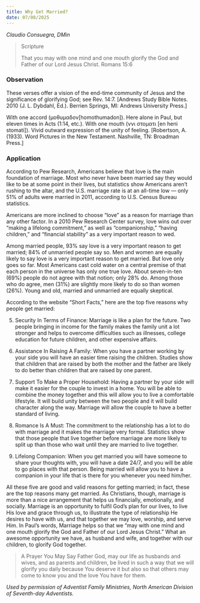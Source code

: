 ```yaml
---
title: Why Get Married?
date: 07/08/2025
---
```


_Claudio Consuegra, DMin_

> <p>Scripture</p>
> That you may with one mind and one mouth glorify the God and Father of our Lord Jesus Christ. Romans 15:6

### Observation

These verses offer a vision of the end-time community of Jesus and the significance of glorifying God; see Rev. 14:7. [Andrews Study Bible Notes. 2010 (J. L. Dybdahl, Ed.). Berrien Springs, MI: Andrews University Press.]

With one accord (μοθυμαδον[homothumadon]). Here alone in Paul, but eleven times in Acts (1:14, etc.). With one mouth (ννι στοματι [en heni stomati]). Vivid outward expression of the unity of feeling. [Robertson, A. (1933). Word Pictures in the New Testament. Nashville, TN: Broadman Press.]

### Application

According to Pew Research, Americans believe that love is the main foundation of marriage. Most who never have been married say they would like to be at some point in their lives, but statistics show Americans aren’t rushing to the altar, and the U.S. marriage rate is at an all-time low — only 51% of adults were married in 2011, according to U.S. Census Bureau statistics.

Americans are more inclined to choose “love” as a reason for marriage than any other factor. In a 2010 Pew Research Center survey, love wins out over “making a lifelong commitment,” as well as “companionship,” “having children,” and “financial stability” as a very important reason to wed.

Among married people, 93% say love is a very important reason to get married; 84% of unmarried people say so. Men and women are equally likely to say love is a very important reason to get married. But love only goes so far. Most Americans cast cold water on a central premise of that each person in the universe has only one true love. About seven-in-ten (69%) people do not agree with that notion; only 28% do. Among those who do agree, men (31%) are slightly more likely to do so than women (26%). Young and old, married and unmarried are equally skeptical.

According to the website “Short Facts,” here are the top five reasons why people get married:

5. Security In Terms of Finance: Marriage is like a plan for the future. Two people bringing in income for the family makes the family unit a lot stronger and helps to overcome difficulties such as illnesses, college education for future children, and other expensive affairs.

4. Assistance In Raising A Family: When you have a partner working by your side you will have an easier time raising the children. Studies show that children that are raised by both the mother and the father are likely to do better than children that are raised by one parent.

3. Support To Make a Proper Household: Having a partner by your side will make it easier for the couple to invest in a home. You will be able to combine the money together and this will allow you to live a comfortable lifestyle. It will build unity between the two people and it will build character along the way. Marriage will allow the couple to have a better standard of living.

2. Romance Is A Must: The commitment to the relationship has a lot to do with marriage and it makes the marriage very formal. Statistics show that those people that live together before marriage are more likely to split up than those who wait until they are married to live together.

1. Lifelong Companion: When you get married you will have someone to share your thoughts with, you will have a date 24/7, and you will be able to go places with that person. Being married will allow you to have a companion in your life that is there for you whenever you need him/her.

All these five are good and valid reasons for getting married; in fact, these are the top reasons many get married. As Christians, though, marriage is more than a nice arrangement that helps us financially, emotionally, and socially. Marriage is an opportunity to fulfil God’s plan for our lives, to live His love and grace through us, to illustrate the type of relationship He desires to have with us, and that together we may love, worship, and serve Him. In Paul’s words, Marriage helps so that we “may with one mind and one mouth glorify the God and Father of our Lord Jesus Christ.” What an awesome opportunity we have, as husband and wife, and together with our children, to glorify God together.

> <callout>A Prayer You May Say</callout>
> Father God, may our life as husbands and wives, and as parents and children, be lived in such a way that we will glorify you daily because You deserve it but also so that others may come to know you and the love You have for them.

_Used by permission of Adventist Family Ministries, North American Division of Seventh-day Adventists._